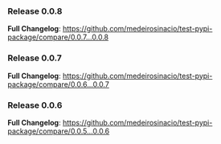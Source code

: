 ### Release 0.0.8 

**Full Changelog**: https://github.com/medeirosinacio/test-pypi-package/compare/0.0.7...0.0.8

### Release 0.0.7 

**Full Changelog**: https://github.com/medeirosinacio/test-pypi-package/compare/0.0.6...0.0.7

### Release 0.0.6 

**Full Changelog**: https://github.com/medeirosinacio/test-pypi-package/compare/0.0.5...0.0.6

